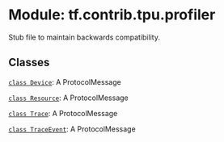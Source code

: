 <div itemscope itemtype="http://developers.google.com/ReferenceObject">
<meta itemprop="name" content="tf.contrib.tpu.profiler" />
<meta itemprop="path" content="Stable" />
</div>

# Module: tf.contrib.tpu.profiler

Stub file to maintain backwards compatibility.

<!-- Placeholder for "Used in" -->


## Classes

[`class Device`](../../../tf/contrib/tpu/profiler/Device.md): A ProtocolMessage

[`class Resource`](../../../tf/contrib/tpu/profiler/Resource.md): A ProtocolMessage

[`class Trace`](../../../tf/contrib/tpu/profiler/Trace.md): A ProtocolMessage

[`class TraceEvent`](../../../tf/contrib/tpu/profiler/TraceEvent.md): A ProtocolMessage

